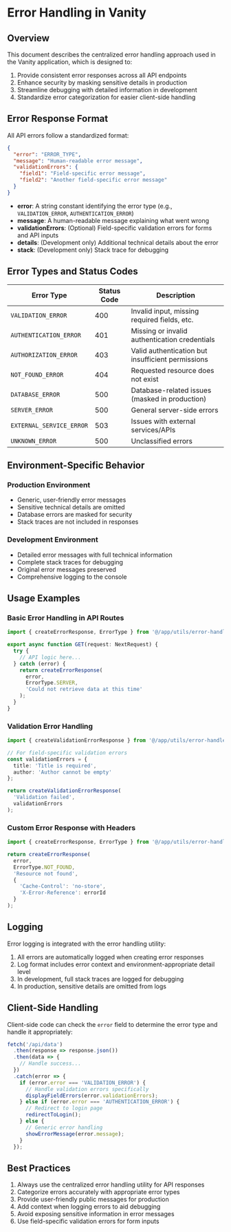 # Error Handling in Vanity

## Overview

This document describes the centralized error handling approach used in the Vanity application, which is designed to:

1. Provide consistent error responses across all API endpoints
2. Enhance security by masking sensitive details in production
3. Streamline debugging with detailed information in development
4. Standardize error categorization for easier client-side handling

## Error Response Format

All API errors follow a standardized format:

```json
{
  "error": "ERROR_TYPE",
  "message": "Human-readable error message",
  "validationErrors": {
    "field1": "Field-specific error message",
    "field2": "Another field-specific error message"
  }
}
```

- **error**: A string constant identifying the error type (e.g., `VALIDATION_ERROR`, `AUTHENTICATION_ERROR`)
- **message**: A human-readable message explaining what went wrong
- **validationErrors**: (Optional) Field-specific validation errors for forms and API inputs
- **details**: (Development only) Additional technical details about the error
- **stack**: (Development only) Stack trace for debugging

## Error Types and Status Codes

| Error Type | Status Code | Description |
|------------|-------------|-------------|
| `VALIDATION_ERROR` | 400 | Invalid input, missing required fields, etc. |
| `AUTHENTICATION_ERROR` | 401 | Missing or invalid authentication credentials |
| `AUTHORIZATION_ERROR` | 403 | Valid authentication but insufficient permissions |
| `NOT_FOUND_ERROR` | 404 | Requested resource does not exist |
| `DATABASE_ERROR` | 500 | Database-related issues (masked in production) |
| `SERVER_ERROR` | 500 | General server-side errors |
| `EXTERNAL_SERVICE_ERROR` | 503 | Issues with external services/APIs |
| `UNKNOWN_ERROR` | 500 | Unclassified errors |

## Environment-Specific Behavior

### Production Environment

- Generic, user-friendly error messages
- Sensitive technical details are omitted
- Database errors are masked for security
- Stack traces are not included in responses

### Development Environment

- Detailed error messages with full technical information
- Complete stack traces for debugging
- Original error messages preserved
- Comprehensive logging to the console

## Usage Examples

### Basic Error Handling in API Routes

```typescript
import { createErrorResponse, ErrorType } from '@/app/utils/error-handler';

export async function GET(request: NextRequest) {
  try {
    // API logic here...
  } catch (error) {
    return createErrorResponse(
      error,
      ErrorType.SERVER,
      'Could not retrieve data at this time'
    );
  }
}
```

### Validation Error Handling

```typescript
import { createValidationErrorResponse } from '@/app/utils/error-handler';

// For field-specific validation errors
const validationErrors = {
  title: 'Title is required',
  author: 'Author cannot be empty'
};

return createValidationErrorResponse(
  'Validation failed',
  validationErrors
);
```

### Custom Error Response with Headers

```typescript
import { createErrorResponse, ErrorType } from '@/app/utils/error-handler';

return createErrorResponse(
  error,
  ErrorType.NOT_FOUND,
  'Resource not found',
  {
    'Cache-Control': 'no-store',
    'X-Error-Reference': errorId
  }
);
```

## Logging

Error logging is integrated with the error handling utility:

1. All errors are automatically logged when creating error responses
2. Log format includes error context and environment-appropriate detail level
3. In development, full stack traces are logged for debugging
4. In production, sensitive details are omitted from logs

## Client-Side Handling

Client-side code can check the `error` field to determine the error type and handle it appropriately:

```javascript
fetch('/api/data')
  .then(response => response.json())
  .then(data => {
    // Handle success...
  })
  .catch(error => {
    if (error.error === 'VALIDATION_ERROR') {
      // Handle validation errors specifically
      displayFieldErrors(error.validationErrors);
    } else if (error.error === 'AUTHENTICATION_ERROR') {
      // Redirect to login page
      redirectToLogin();
    } else {
      // Generic error handling
      showErrorMessage(error.message);
    }
  });
```

## Best Practices

1. Always use the centralized error handling utility for API responses
2. Categorize errors accurately with appropriate error types
3. Provide user-friendly public messages for production
4. Add context when logging errors to aid debugging
5. Avoid exposing sensitive information in error messages
6. Use field-specific validation errors for form inputs